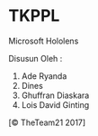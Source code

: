 TKPPL
=========

Microsoft Hololens

Disusun Oleh :

1. Ade Ryanda
2. Dines
3. Ghuffran Diaskara
4. Lois David Ginting

[© TheTeam21 2017]